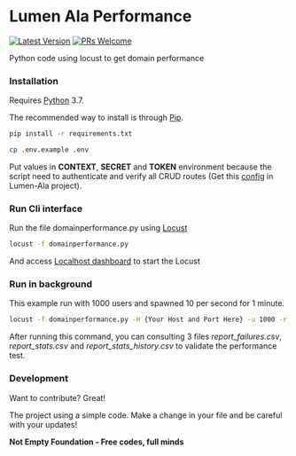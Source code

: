 # Lumen Ala Performance

[![Latest Version](https://img.shields.io/github/v/release/not-empty/ala-performance-locust?style=flat-square)](https://github.com/not-empty/lumen-ala-performance/releases)
[![PRs Welcome](https://img.shields.io/badge/PRs-welcome-brightgreen.svg?style=flat-square)](http://makeapullrequest.com)

Python code using locust to get domain performance

### Installation

Requires [Python](https://www.python.org/) 3.7.

The recommended way to install is through [Pip](https://pypi.org/project/pip/).

```sh
pip install -r requirements.txt
```

```sh
cp .env.example .env
```

Put values in **CONTEXT**, **SECRET** and **TOKEN** environment because the script need to authenticate and verify all CRUD routes (Get this [config](https://github.com/not-empty/ala-microframework-php/blob/master/config/token.php) in Lumen-Ala project).

### Run Cli interface

Run the file domainperformance.py using [Locust](https://locust.io/)

```sh
locust -f domainperformance.py
```

And access [Localhost dashboard](http://localhost:8089/) to start the Locust

### Run in background

This example run with 1000 users and spawned 10 per second for 1 minute.

```sh
locust -f domainperformance.py -H {Your Host and Port Here} -u 1000 -r 10 -t 1m --headless --csv report
``` 

After running this command, you can consulting 3 files *report_failures.csv*, *report_stats.csv* and *report_stats_history.csv* to validate the performance test.

### Development

Want to contribute? Great!

The project using a simple code.
Make a change in your file and be careful with your updates!

**Not Empty Foundation - Free codes, full minds**
